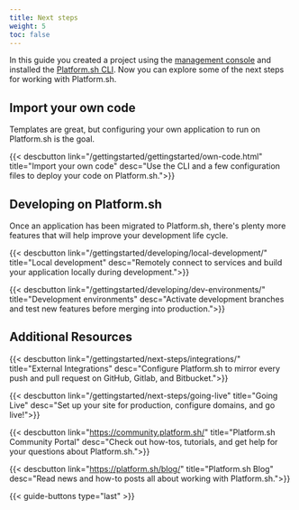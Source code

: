```yaml
---
title: Next steps
weight: 5
toc: false
---
```


In this guide you created a project using the [management console](/administration/web.md) and installed the [Platform.sh CLI](/development/cli.md). Now you can explore some of the next steps for working with Platform.sh.

## Import your own code

Templates are great, but configuring your own application to run on Platform.sh is the goal.

{{< descbutton link="/gettingstarted/gettingstarted/own-code.html" title="Import your own code" desc="Use the CLI and a few configuration files to deploy your code on Platform.sh.">}}

## Developing on Platform.sh

Once an application has been migrated to Platform.sh, there's plenty more features that will help improve your development life cycle.

{{< descbutton link="/gettingstarted/developing/local-development/" title="Local development" desc="Remotely connect to services and build your application locally during development.">}}

{{< descbutton link="/gettingstarted/developing/dev-environments/" title="Development environments" desc="Activate development branches and test new features before merging into production.">}}

## Additional Resources

{{< descbutton link="/gettingstarted/next-steps/integrations/" title="External Integrations" desc="Configure Platform.sh to mirror every push and pull request on GitHub, Gitlab, and Bitbucket.">}}

{{< descbutton link="/gettingstarted/next-steps/going-live" title="Going Live" desc="Set up your site for production, configure domains, and go live!">}}

{{< descbutton link="https://community.platform.sh/" title="Platform.sh Community Portal" desc="Check out how-tos, tutorials, and get help for your questions about Platform.sh.">}}

{{< descbutton link="https://platform.sh/blog/" title="Platform.sh Blog" desc="Read news and how-to posts all about working with Platform.sh.">}}

{{< guide-buttons type="last" >}}
